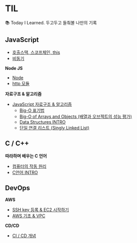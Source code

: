 # TIL

📚 Today I Learned. 두고두고 들춰볼 나만의 기록

## JavaScript

- [호출스택, 스코프체인, this](./JavaScript/JS-Engine/JS-Engine.md)
- [비동기](./JavaScript/JS-Engine/비동기.md)

**Node JS**

- [Node](./JavaScript/NodeJS/NodeJS.md)
- [http 모듈](./JavaScript/NodeJS/http-module.md)

**자료구조 & 알고리즘**

- [JavaScript 자료구조 & 알고리즘](./JavaScript/DataStructure/README.md)
  - [Big-O 표기법](./JavaScript/DataStructure/Big-O.md)
  - [Big-O of Arrays and Objects (배열과 오브젝트의 성능 평가)](./JavaScript/DataStructure/Big-O-of-Arrays-and-Objects.md)
  - [Data Structures INTRO](./JavaScript/DataStructure/DataStructure-intro.md)
  - [단일 연결 리스트 (Singly Linked List)](./JavaScript/DataStructure/SinglyLinkedList.md)

## C / C++

**따라하며 배우는 C 언어**

- [컴퓨터의 작동 원리](./C-and-CPP/컴퓨터의-자동원리.md)
- [C언어 INTRO](./C-and-CPP/C-intro.md)

## DevOps

**AWS**

- [SSH key 등록 & EC2 시작하기](./AWS/EC2-start.md)
- [AWS 기초 & VPC](./AWS/AWS-and-VPC.md)

**CD/CD**

- [CI / CD 개념](./CICD/CICD-concept.md)

